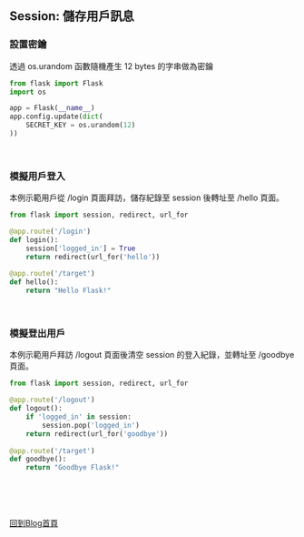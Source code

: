 ## Session: 儲存用戶訊息

### 設置密鑰
透過 os.urandom 函數隨機產生 12 bytes 的字串做為密鑰
```python
from flask import Flask
import os

app = Flask(__name__)
app.config.update(dict(
    SECRET_KEY = os.urandom(12)
))
```

<br/>

### 模擬用戶登入
本例示範用戶從 /login 頁面拜訪，儲存紀錄至 session 後轉址至 /hello 頁面。
```python
from flask import session, redirect, url_for

@app.route('/login')
def login():
    session['logged_in'] = True
    return redirect(url_for('hello'))
    
@app.route('/target')
def hello():
    return "Hello Flask!"
```
<br/>

### 模擬登出用戶
本例示範用戶拜訪 /logout 頁面後清空 session 的登入紀錄，並轉址至 /goodbye 頁面。
```python
from flask import session, redirect, url_for

@app.route('/logout')
def logout():
    if 'logged_in' in session:
        session.pop('logged_in')
    return redirect(url_for('goodbye'))
    
@app.route('/target')
def goodbye():
    return "Goodbye Flask!"
```

<br/><br/><br/>

[回到Blog首頁](../index.md)

<br/>
